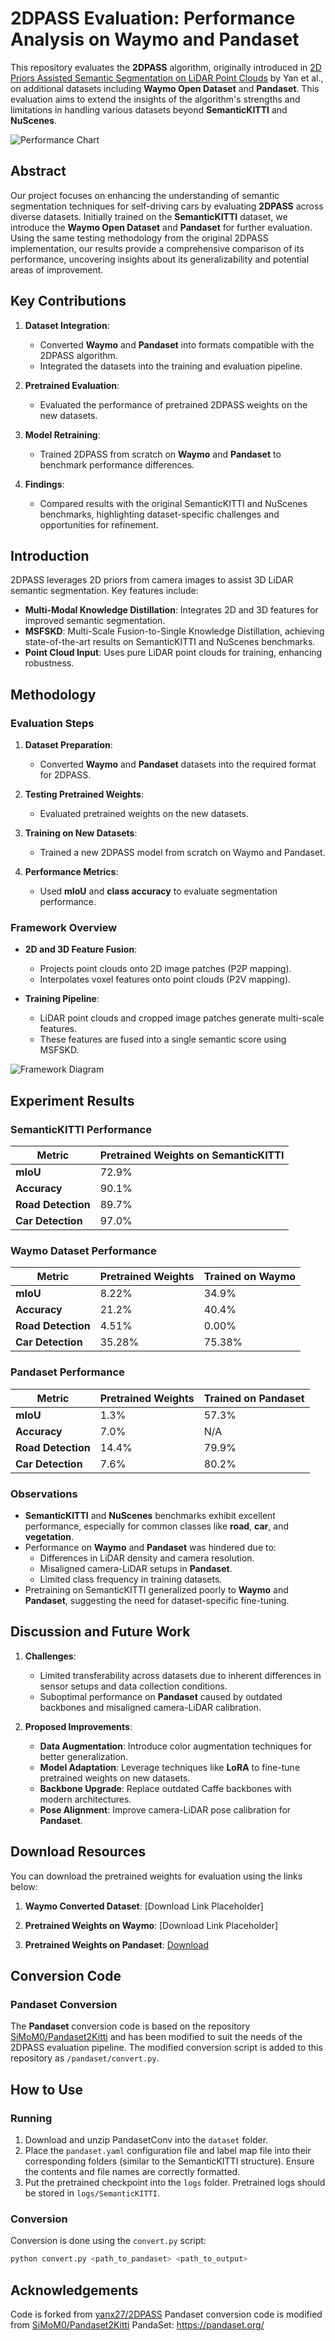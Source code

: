 # 2DPASS Evaluation: Performance Analysis on Waymo and Pandaset

This repository evaluates the **2DPASS** algorithm, originally introduced in [2D Priors Assisted Semantic Segmentation on LiDAR Point Clouds](https://arxiv.org/pdf/2207.04397.pdf) by Yan et al., on additional datasets including **Waymo Open Dataset** and **Pandaset**. This evaluation aims to extend the insights of the algorithm's strengths and limitations in handling various datasets beyond **SemanticKITTI** and **NuScenes**.

![Performance Chart](chart.png)

## Abstract

Our project focuses on enhancing the understanding of semantic segmentation techniques for self-driving cars by evaluating **2DPASS** across diverse datasets. Initially trained on the **SemanticKITTI** dataset, we introduce the **Waymo Open Dataset** and **Pandaset** for further evaluation. Using the same testing methodology from the original 2DPASS implementation, our results provide a comprehensive comparison of its performance, uncovering insights about its generalizability and potential areas of improvement.

## Key Contributions

1. **Dataset Integration**:
   - Converted **Waymo** and **Pandaset** into formats compatible with the 2DPASS algorithm.
   - Integrated the datasets into the training and evaluation pipeline.

2. **Pretrained Evaluation**:
   - Evaluated the performance of pretrained 2DPASS weights on the new datasets.

3. **Model Retraining**:
   - Trained 2DPASS from scratch on **Waymo** and **Pandaset** to benchmark performance differences.

4. **Findings**:
   - Compared results with the original SemanticKITTI and NuScenes benchmarks, highlighting dataset-specific challenges and opportunities for refinement.

## Introduction

2DPASS leverages 2D priors from camera images to assist 3D LiDAR semantic segmentation. Key features include:
- **Multi-Modal Knowledge Distillation**: Integrates 2D and 3D features for improved semantic segmentation.
- **MSFSKD**: Multi-Scale Fusion-to-Single Knowledge Distillation, achieving state-of-the-art results on SemanticKITTI and NuScenes benchmarks.
- **Point Cloud Input**: Uses pure LiDAR point clouds for training, enhancing robustness.

## Methodology

### Evaluation Steps
1. **Dataset Preparation**:
   - Converted **Waymo** and **Pandaset** datasets into the required format for 2DPASS.
   
2. **Testing Pretrained Weights**:
   - Evaluated pretrained weights on the new datasets.

3. **Training on New Datasets**:
   - Trained a new 2DPASS model from scratch on Waymo and Pandaset.

4. **Performance Metrics**:
   - Used **mIoU** and **class accuracy** to evaluate segmentation performance.

### Framework Overview
- **2D and 3D Feature Fusion**:
  - Projects point clouds onto 2D image patches (P2P mapping).
  - Interpolates voxel features onto point clouds (P2V mapping).

- **Training Pipeline**:
  - LiDAR point clouds and cropped image patches generate multi-scale features.
  - These features are fused into a single semantic score using MSFSKD.

![Framework Diagram](figures/2DPASS.gif)

## Experiment Results

### SemanticKITTI Performance
| Metric              | Pretrained Weights on SemanticKITTI |
|----------------------|-------------------------------------|
| **mIoU**            | 72.9%                              |
| **Accuracy**        | 90.1%                              |
| **Road Detection**  | 89.7%                              |
| **Car Detection**   | 97.0%                              |

### Waymo Dataset Performance
| Metric              | Pretrained Weights | Trained on Waymo |
|----------------------|--------------------|------------------|
| **mIoU**            | 8.22%              | 34.9%            |
| **Accuracy**        | 21.2%              | 40.4%            |
| **Road Detection**  | 4.51%              | 0.00%            |
| **Car Detection**   | 35.28%             | 75.38%           |

### Pandaset Performance
| Metric              | Pretrained Weights | Trained on Pandaset |
|----------------------|--------------------|----------------------|
| **mIoU**            | 1.3%               | 57.3%               |
| **Accuracy**        | 7.0%               | N/A                 |
| **Road Detection**  | 14.4%              | 79.9%               |
| **Car Detection**   | 7.6%               | 80.2%               |

### Observations
- **SemanticKITTI** and **NuScenes** benchmarks exhibit excellent performance, especially for common classes like **road**, **car**, and **vegetation**.
- Performance on **Waymo** and **Pandaset** was hindered due to:
  - Differences in LiDAR density and camera resolution.
  - Misaligned camera-LiDAR setups in **Pandaset**.
  - Limited class frequency in training datasets.
- Pretraining on SemanticKITTI generalized poorly to **Waymo** and **Pandaset**, suggesting the need for dataset-specific fine-tuning.

## Discussion and Future Work
1. **Challenges**:
   - Limited transferability across datasets due to inherent differences in sensor setups and data collection conditions.
   - Suboptimal performance on **Pandaset** caused by outdated backbones and misaligned camera-LiDAR calibration.

2. **Proposed Improvements**:
   - **Data Augmentation**: Introduce color augmentation techniques for better generalization.
   - **Model Adaptation**: Leverage techniques like **LoRA** to fine-tune pretrained weights on new datasets.
   - **Backbone Upgrade**: Replace outdated Caffe backbones with modern architectures.
   - **Pose Alignment**: Improve camera-LiDAR pose calibration for **Pandaset**.

## Download Resources
You can download the pretrained weights for evaluation using the links below:
1. **Waymo Converted Dataset**: [Download Link Placeholder]

3. **Pretrained Weights on Waymo**: [Download Link Placeholder]
4. **Pretrained Weights on Pandaset**: [Download](https://umich-my.sharepoint.com/:u:/g/personal/hoangdng_umich_edu/EXCtUtmRf4FInn3FKUiS-GsBjALhGRThsmY4DoszE5DuQQ?e=ueVscc)


## Conversion Code

### Pandaset Conversion
The **Pandaset** conversion code is based on the repository [SiMoM0/Pandaset2Kitti](https://github.com/SiMoM0/Pandaset2Kitti) and has been modified to suit the needs of the 2DPASS evaluation pipeline. The modified conversion script is added to this repository as `/pandaset/convert.py`.

## How to Use

### Running
1. Download and unzip PandasetConv into the `dataset` folder.
2. Place the `pandaset.yaml` configuration file and label map file into their corresponding folders (similar to the SemanticKITTI structure). Ensure the contents and file names are correctly formatted.
3. Put the pretrained checkpoint into the `logs` folder. Pretrained logs should be stored in `logs/SemanticKITTI`.

### Conversion
Conversion is done using the `convert.py` script:
```bash
python convert.py <path_to_pandaset> <path_to_output>
```

## Acknowledgements
Code is forked from [yanx27/2DPASS](https://github.com/yanx27/2DPASS)
Pandaset conversion code is modified from [SiMoM0/Pandaset2Kitti](https://github.com/SiMoM0/Pandaset2Kitti)
PandaSet: https://pandaset.org/
